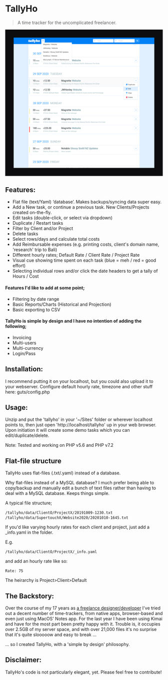 # TallyHo
> A time tracker for the uncomplicated freelancer.

![Preview](https://raw.githubusercontent.com/sleggat/TallyHo/master/screenshot.jpg)


## Features:
- Flat file (text/Yaml) ‘database’. Makes backups/syncing data super easy.
- Add a New task, or continue a previous task. New Clients/Projects created on-the-fly.
- Edit tasks (double-click, or select via dropdown)
- Duplicate / Restart tasks
- Filter by Client and/or Project
- Delete tasks
- Select rows/days and calculate total costs
- Add Reimbursable expenses (e.g. printing costs, client's domain name, 'research' trip to Bali)
- Different hourly rates; Default Rate / Client Rate / Project Rate
- Visual cue showing time spent on each task (blue = meh / red = good effort)
- Selecting individual rows and/or click the date headers to get a tally of Hours / Cost

#### Features I'd like to add at some point;
- Filtering by date range
- Basic Reports/Charts (Historical and Projection)
- Basic exporting to CSV


#### TallyHo is simple by design and I have no intention of adding the following;
- Invoicing
- Multi-users
- Multi-currency
- Login/Pass


## Installation:

I recommend putting it on your localhost, but you could also upload it to your webserver.
Configure default hourly rate, timezone and other stuff here: guts/config.php


## Usage:

Unzip and put the 'tallyho' in your '~/Sites' folder or wherever localhost points to, then just open 'http://localhost/tallyho' up in your web browser. Upon initiation it will create some demo tasks which you can edit/duplicate/delete.

Note: Tested and working on PHP v5.6 and PHP v7.2


## Flat-file structure

TallyHo uses flat-files (.txt/.yaml) instead of a database.

Why flat-files instead of a MySQL database? I much prefer being able to copy/backup and manually edit a bunch of text files rather than having to deal with a MySQL database. Keeps things simple.


A typical file structure;
```
/tallyho/data/ClientO/ProjectX/20191009-1230.txt
/tallyho/data/SupertouchX/Website2020/20201010-1645.txt
```


If you'd like varying hourly rates for each client and project, just add a \_info.yaml in the folder. 

E.g.

```
/tallyho/data/ClientO/ProjectX/_info.yaml
```
and add an hourly rate like so:
```
Rate: 75
```
The heirarchy is Project>Client>Default


## The Backstory:

Over the course of my 17 years as [a freelance designer/developer](https://steveleggat.com "Steve Leggat has been a freelance graphic designer and coder in New Zealand and Taiwan since 2006") I've tried out a decent number of time-trackers, from native apps, browser-based and even just using MacOS' Notes app. For the last year I have been using Kimai and have for the most part been pretty happy with it. Trouble is, it occupies over 2.5GB of my server space, and with over 21,000 files it's no surprise that it's quite slooooow and easy to break ...

... so I created TallyHo, with a 'simple by design' philosophy.


## Disclaimer:

TallyHo's code is not particularly elegant, yet. Please feel free to contribute!
